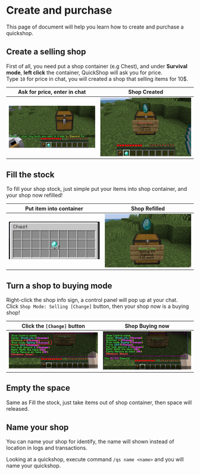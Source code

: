 # Create and purchase

This page of document will help you learn how to create and purchase a quickshop.

## Create a selling shop

First of all, you need put a shop container (e.g Chest), and under **Survival mode**, **left click** the container, QuickShop will ask you for price.  
Type `10` for price in chat, you will created a shop that selling items for 10$.  

| Ask for price, enter in chat      | Shop Created                          |
| --------------------------------- | ------------------------------------- |
| ![ask-price](img/create-shop.png) | ![shop-created](img/shop-created.png) |


## Fill the stock

To fill your shop stock, just simple put your items into shop container, and your shop now refilled!

| Put item into container       | Shop Refilled                 |
| ----------------------------- | ----------------------------- |
| ![refill-1](img/refill-1.png) | ![refill-2](img/refill-2.png) |

## Turn a shop to buying mode

Right-click the shop info sign, a control panel will pop up at your chat.  
Click `Shop Mode: Selling [Change]` button, then your shop now is a buying shop!

| Click the `[Change]` button                      | Shop Buying now                      |
| ------------------------------------------------ | ------------------------------------ |
| ![buying-1](img/click-to-change-buying-mode.png) | ![refill-2](img/buying-shop-now.png) |

## Empty the space

Same as Fill the stock, just take items out of shop container, then space will released.

## Name your shop

You can name your shop for identify, the name will shown instead of location in logs and transactions.

Looking at a quickshop, execute command `/qs name <name>` and you will name your quickshop.
